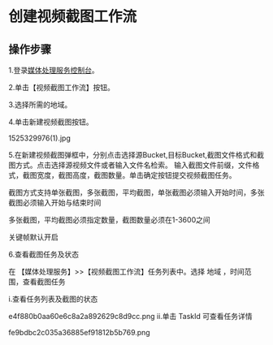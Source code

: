# 创建视频截图工作流

## 操作步骤

1.登录[媒体处理服务控制台](https://mps-console.jdcloud.com/)。

2.单击【视频截图工作流】按钮。

3.选择所需的地域。

4.单击新建视频截图按钮。

1525329976(1).jpg

5.在新建视频截图弹框中，分别点击选择源Bucket,目标Bucket,截图文件格式和截图方式。点击选择源视频文件或者输入文件名检索。 输入截图文件前缀，文件格式，截图宽度，截图高度，截图数量。单击确定按钮提交视频截图任务。

截图方式支持单张截图，多张截图，平均截图，单张截图必须输入开始时间，多张截图必须输入开始与结束时间

多张截图，平均截图必须指定数量，截图数量必须在1-3600之间

关键帧默认开启

6.查看截图任务及状态

在 【媒体处理服务】>>【视频截图工作流】任务列表中。选择 地域 ，时间范围，查看截图任务

  i.查看任务列表及截图的状态

e4f880b0aa60e6c8a2a892629c8d9cc.png ii.单击 TaskId 可查看任务详情

fe9bdbc2c035a36885ef91812b5b769.png
